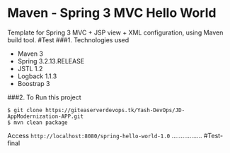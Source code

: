 Maven - Spring 3 MVC Hello World
======================================
Template for Spring 3 MVC + JSP view + XML configuration, using Maven build tool.
#Test
###1. Technologies used
* Maven 3
* Spring 3.2.13.RELEASE
* JSTL 1.2
* Logback 1.1.3
* Boostrap 3

###2. To Run this project 
```shell
$ git clone https://giteaserverdevops.tk/Yash-DevOps/JD-AppModernization-APP.git
$ mvn clean package
```
Access ```http://localhost:8080/spring-hello-world-1.0```
.................
#Test-final
